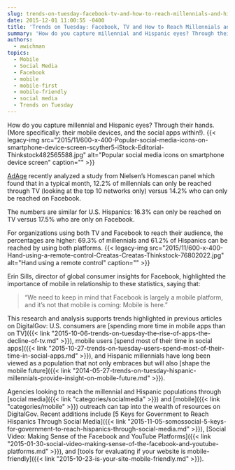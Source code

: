 ```yaml
---
slug: trends-on-tuesday-facebook-tv-and-how-to-reach-millennials-and-hispanics
date: 2015-12-01 11:00:55 -0400
title: 'Trends on Tuesday: Facebook, TV and How to Reach Millennials and Hispanics'
summary: 'How do you capture millennial and Hispanic eyes? Through their hands. (More specifically: their mobile devices, and the social apps within!). AdAge recently analyzed a study from Nielsen’s Homescan panel which found that in a typical month, 12.2% of millennials can only be reached through TV (looking at the top 10 networks only) versus 14.2%'
authors:
  - awichman
topics:
  - Mobile
  - Social Media
  - Facebook
  - mobile
  - mobile-first
  - mobile-friendly
  - social media
  - Trends on Tuesday
---
```


How do you capture millennial and Hispanic eyes? Through their hands. (More specifically: their mobile devices, and the social apps within!). {{< legacy-img src="2015/11/600-x-400-Popular-social-media-icons-on-smartphone-device-screen-scyther5-iStock-Editorial-Thinkstock482565588.jpg" alt="Popular social media icons on smartphone device screen" caption="" >}} 

[AdAge](http://adage.com/article/ad-age-research/facebook-top-tv-reaching-millennials-hispanics/300811/) recently analyzed a study from Nielsen’s Homescan panel which found that in a typical month, 12.2% of millennials can only be reached through TV (looking at the top 10 networks only) versus 14.2% who can only be reached on Facebook.

The numbers are similar for U.S. Hispanics: 16.3% can only be reached on TV versus 17.5% who are only on Facebook.

For organizations using both TV and Facebook to reach their audience, the percentages are higher: 69.3% of millennials and 61.2% of Hispanics can be reached by using both platforms. {{< legacy-img src="2015/11/600-x-400-Hand-using-a-remote-control-Creatas-Creatas-Thinkstock-76802022.jpg" alt="Hand using a remote control" caption="" >}} 

Erin Sills, director of global consumer insights for Facebook, highlighted the importance of mobile in relationship to these statistics, saying that:

> &#8220;We need to keep in mind that Facebook is largely a mobile platform, and it&#8217;s not that mobile is coming: Mobile is here.”

This research and analysis supports trends highlighted in previous articles on DigitalGov: U.S. consumers are [spending more time in mobile apps than on TV]({{< link "2015-10-06-trends-on-tuesday-the-rise-of-apps-the-decline-of-tv.md" >}}), mobile users [spend most of their time in social apps]({{< link "2015-10-27-trends-on-tuesday-users-spend-most-of-their-time-in-social-apps.md" >}}), and Hispanic millennials have long been viewed as a population that not only embraces but will also [shape the mobile future]({{< link "2014-05-27-trends-on-tuesday-hispanic-millennials-provide-insight-on-mobile-future.md" >}}).

Agencies looking to reach the millennial and Hispanic populations through [social media]({{< link "categories/socialmedia" >}}) and [mobile]({{< link "categories/mobile" >}}) outreach can tap into the wealth of resources on DigitalGov. Recent additions include [5 Keys for Government to Reach Hispanics Through Social Media]({{< link "2015-11-05-somossocial-5-keys-for-government-to-reach-hispanics-through-social-media.md" >}}), [Social Video: Making Sense of the Facebook and YouTube Platforms]({{< link "2015-01-30-social-video-making-sense-of-the-facebook-and-youtube-platforms.md" >}}), and [tools for evaluating if your website is mobile-friendly]({{< link "2015-10-23-is-your-site-mobile-friendly.md" >}}).